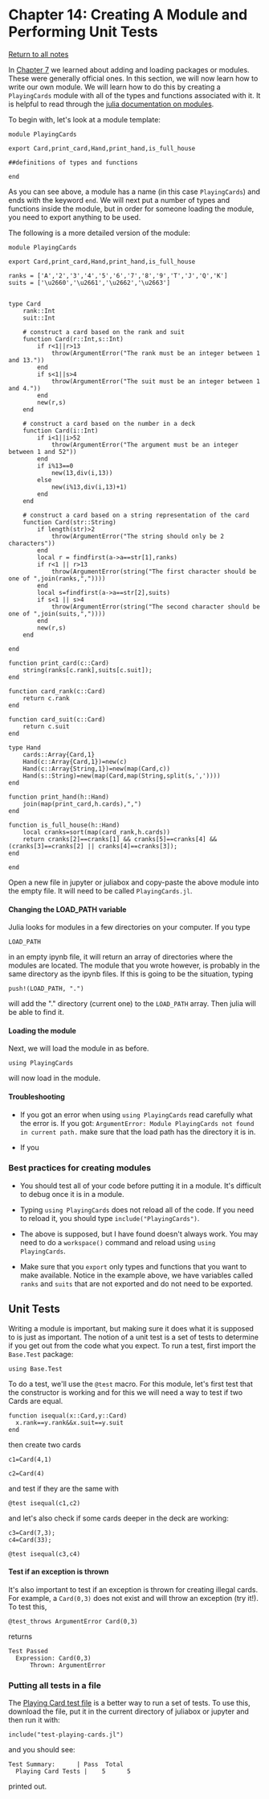 
Chapter 14: Creating A Module and Performing Unit Tests
=====

[Return to all notes](../index.html)

In [Chapter 7](ch07.html) we learned about adding and loading packages or modules.  These were generally official ones. In this section, we will now learn how to write our own module.  We will learn how to do this by creating a `PlayingCards` module with all of the types and functions associated with it.  It is helpful to read through the [julia documentation on modules](http://docs.julialang.org/en/latest/manual/modules/).

To begin with, let's look at a module template:

```
module PlayingCards

export Card,print_card,Hand,print_hand,is_full_house

##definitions of types and functions

end
```

As you can see above, a module has a name (in this case `PlayingCards`) and ends with the keyword `end`. We will next put a number of types and functions inside the module, but in order for someone loading the module, you need to export anything to be used.

The following is a more detailed version of the module:

```
module PlayingCards

export Card,print_card,Hand,print_hand,is_full_house

ranks = ['A','2','3','4','5','6','7','8','9','T','J','Q','K']
suits = ['\u2660','\u2661','\u2662','\u2663']


type Card
    rank::Int
    suit::Int

    # construct a card based on the rank and suit
    function Card(r::Int,s::Int)
        if r<1||r>13
            throw(ArgumentError("The rank must be an integer between 1 and 13."))
        end
        if s<1||s>4
            throw(ArgumentError("The suit must be an integer between 1 and 4."))
        end
        new(r,s)
    end

    # construct a card based on the number in a deck
    function Card(i::Int)
        if i<1||i>52
            throw(ArgumentError("The argument must be an integer between 1 and 52"))
        end
        if i%13==0
            new(13,div(i,13))
        else
            new(i%13,div(i,13)+1)
        end
    end

    # construct a card based on a string representation of the card
    function Card(str::String)
        if length(str)>2
            throw(ArgumentError("The string should only be 2 characters"))
        end
        local r = findfirst(a->a==str[1],ranks)
        if r<1 || r>13
            throw(ArgumentError(string("The first character should be one of ",join(ranks,","))))
        end
        local s=findfirst(a->a==str[2],suits)
        if s<1 || s>4
            throw(ArgumentError(string("The second character should be one of ",join(suits,","))))
        end
        new(r,s)
    end

end

function print_card(c::Card)
    string(ranks[c.rank],suits[c.suit]);
end

function card_rank(c::Card)
    return c.rank
end

function card_suit(c::Card)
    return c.suit
end

type Hand
    cards::Array{Card,1}
    Hand(c::Array{Card,1})=new(c)
    Hand(c::Array{String,1})=new(map(Card,c))
    Hand(s::String)=new(map(Card,map(String,split(s,','))))
end

function print_hand(h::Hand)
    join(map(print_card,h.cards),",")
end

function is_full_house(h::Hand)
    local cranks=sort(map(card_rank,h.cards))
    return cranks[2]==cranks[1] && cranks[5]==cranks[4] && (cranks[3]==cranks[2] || cranks[4]==cranks[3]);
end

end
```

Open a new file in jupyter or juliabox and copy-paste the above module into the empty file.  It will need to be called `PlayingCards.jl`.

#### Changing the LOAD_PATH variable

Julia looks for modules in a few directories on your computer.  If you type
```
LOAD_PATH
```  

in an empty ipynb file, it will return an array of directories where the modules are located.  The module that you wrote however, is probably in the same directory as the ipynb files.  If this is going to be the situation, typing
```
push!(LOAD_PATH, ".")
```

will add the "." directory (current one) to the `LOAD_PATH` array.  Then julia will be able to find it.

#### Loading the module

Next, we will load the module in as before.

```
using PlayingCards
```

will now load in the module.  

#### Troubleshooting

* If you got an error when using `using PlayingCards` read carefully what the error is.  If you got: `ArgumentError: Module PlayingCards not found in current path.` make sure that the load path has the directory it is in.

* If you


### Best practices for creating modules

* You should test all of your code before putting it in a module.  It's difficult to debug once it is in a module.

* Typing `using PlayingCards` does not reload all of the code.  If you need to reload it, you should type `include("PlayingCards")`.

* The above is supposed, but I have found doesn't always work.  You may need to do a `workspace()` command and reload using `using PlayingCards`.  

* Make sure that you `export` only types and functions that you want to make available.  Notice in the example above, we have variables called `ranks` and `suits` that are not exported and do not need to be exported.  

## Unit Tests

Writing a module is important, but making sure it does what it is supposed to is just as important.  The notion of a unit test is a set of tests to determine if you get out from the code what you expect.  To run a test, first import the `Base.Test` package:
```
using Base.Test
```

To do a test, we'll use the `@test` macro.  For this module, let's first test that the constructor is working and for this we will need a way to test if two Cards are equal.

```
function isequal(x::Card,y::Card)
  x.rank==y.rank&&x.suit==y.suit
end
```

then create two cards
```
c1=Card(4,1)
```

```
c2=Card(4)
```

and test if they are the same with
```
@test isequal(c1,c2)
```

and let's also check if some cards deeper in the deck are working:

```
c3=Card(7,3);
c4=Card(33);
```

```
@test isequal(c3,c4)
```

#### Test if an exception is thrown

It's also important to test if an exception is thrown for creating illegal cards.  For example, a `Card(0,3)` does not exist and will throw an exception (try it!).  To test this,
```
@test_throws ArgumentError Card(0,3)
```

returns

```
Test Passed
  Expression: Card(0,3)
      Thrown: ArgumentError
```


### Putting all tests in a file

The [Playing Card test file](test-playing-cards.jl) is a better way to run a set of tests.  To use this, download the file, put it in the current directory of juliabox or jupyter and then run it with:

```
include("test-playing-cards.jl")
```

and you should see:

```
Test Summary:      | Pass  Total
  Playing Card Tests |    5      5
```

printed out.  
